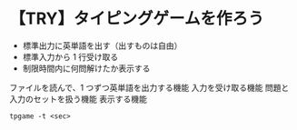 # 【TRY】タイピングゲームを作ろう

- 標準出力に英単語を出す（出すものは自由）
- 標準入力から 1 行受け取る
- 制限時間内に何問解けたか表示する

ファイルを読んで、1 つずつ英単語を出力する機能
入力を受け取る機能
問題と入力のセットを扱う機能
表示する機能

```
tpgame -t <sec>
```
